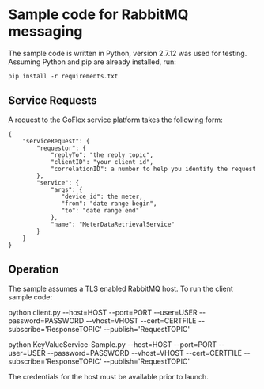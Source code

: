 # Sample code for RabbitMQ messaging

The sample code is written in Python, version 2.7.12 was used for testing.
Assuming Python and pip are already installed, run:

``` 
pip install -r requirements.txt
``` 


## Service Requests

A request to the GoFlex service platform takes the following form:

``` 
{
    "serviceRequest": {
        "requestor": {
            "replyTo": "the reply topic",
            "clientID": "your client id", 
            "correlationID": a number to help you identify the request
        },
        "service": {
            "args": {
               "device_id": the meter, 
               "from": "date range begin",
               "to": "date range end" 
            },
            "name": "MeterDataRetrievalService"
        }
    }
}

``` 

## Operation

The sample assumes a TLS enabled RabbitMQ host. To run the client sample code:

python client.py --host=HOST --port=PORT --user=USER --password=PASSWORD --vhost=VHOST --cert=CERTFILE --subscribe='ResponseTOPIC' --publish='RequestTOPIC'

python KeyValueService-Sample.py --host=HOST --port=PORT --user=USER --password=PASSWORD --vhost=VHOST --cert=CERTFILE --subscribe='ResponseTOPIC' --publish='RequestTOPIC'


The credentials for the host must be available prior to launch.

